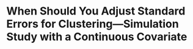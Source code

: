 # When Should You Adjust Standard Errors for Clustering&mdash;Simulation Study with a Continuous Covariate

